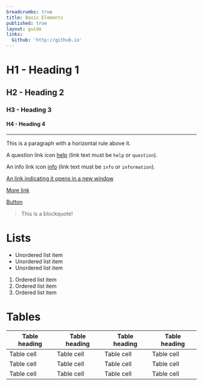 ```yaml
---
breadcrumbs: true
title: Basic Elements
published: true
layout: guide
links:
  Github: 'http://github.io'
---
```


<h1>H1 - Heading 1</h1>

<h2>H2 - Heading 2</h2>

<h3>H3 - Heading 3</h3>

<h4>H4 - Heading 4</h4>

<hr />

<p>This is a paragraph with a horizontal rule above it.</p>

<p>
  A question link icon <a class="ss-icon" href="http://example.org">help</a> (link text must be <code>help</code> or <code>question</code>).
</p>

<p>
  An info link icon <a class="ss-icon" href="http://example.org">info</a> (link text must be <code>info</code> or <code>information</code>).
</p>

<p>
  <a class="ss-redirect right" href="http://example.org" target="_blank">An link indicating it opens in a new window</a>
</p>

<p>
  <a class="more" href="http://example.org">More link</a>
</p>

<p>
  <a class="button" href="http://example.org">Button</a>
</p>

<blockquote>This is a blockquote!</blockquote>

<h1>Lists</h1>

<ul>
  <li>Unordered list item</li>
  <li>Unordered list item</li>
  <li>Unordered list item</li>
</ul>

<ol>
  <li>Ordered list item</li>
  <li>Ordered list item</li>
  <li>Ordered list item</li>
</ol>

<h1>Tables</h1>

<table>
  <thead>
    <tr>
      <th>Table heading</th>
      <th>Table heading</th>
      <th>Table heading</th>
      <th>Table heading</th>
    </tr>
  </thead>
  <tbody>
    <tr>
      <td>Table cell</td>
      <td>Table cell</td>
      <td>Table cell</td>
      <td>Table cell</td>
    </tr>
    <tr>
      <td>Table cell</td>
      <td>Table cell</td>
      <td>Table cell</td>
      <td>Table cell</td>
    </tr>
    <tr>
      <td>Table cell</td>
      <td>Table cell</td>
      <td>Table cell</td>
      <td>Table cell</td>
    </tr>
  </tbody>
</table>
